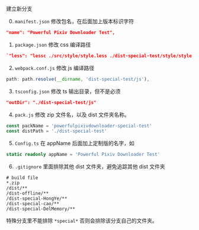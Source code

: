 建立新分支

0. `manifest.json` 修改包名，在后面加上版本标识字符

```json
"name": "Powerful Pixiv Downloader Test",
```

1. `package.json`  修改 css 编译路径

```json
`"less": "lessc ./src/style/style.less ./dist-special-test/style/style.css"`
```

2. `webpack.conf.js` 修改 js 编译路径

```js
path: path.resolve(__dirname, 'dist-special-test/js'),
```

3. `tsconfig.json`  修改 ts 输出目录，但不是必须

```json
"outDir": "./dist-special-test/js"
```

4. `pack.js` 修改 zip 文件名，以及 dist 文件夹名称。

```js
const packName = 'powerfulpixivdownloader-special-test'
const distPath = './dist-special-test'
```

5. `Config.ts` 在 appName 后面加上定制版的名字，如

```ts
static readonly appName = 'Powerful Pixiv Downloader Test'
```

6. `.gitignore` 里面排除其他 dist 文件夹，避免追踪其他 dist 文件夹

```
# build file
*.zip
/dist/**
/dist-offline/**
/dist-special-HongYe/**
/dist-special-cao/**
/dist-special-DelMemory/**
```

特殊分支里不能排除 `*special*` 否则会排除该分支自己的文件夹。